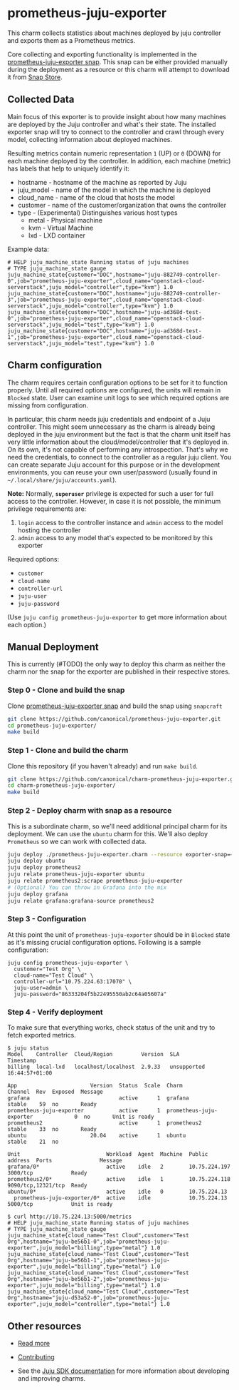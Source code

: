 <!--
Avoid using this README file for information that is maintained or published elsewhere, e.g.:

* metadata.yaml > published on Charmhub
* documentation > published on (or linked to from) Charmhub
* detailed contribution guide > documentation or CONTRIBUTING.md

Use links instead.
-->

# prometheus-juju-exporter

This charm collects statistics about machines deployed by juju controller and exports them as a
Prometheus metrics.

Core collecting and exporting functionality is implemented in the
[prometheus-juju-exporter snap](https://github.com/canonical/prometheus-juju-exporter). This snap can be
either provided manually during the deployment as a resource or this charm will attempt to
download it from [Snap Store](https://snapcraft.io/store).

## Collected Data

Main focus of this exporter is to provide insight about how many machines are deployed by the Juju
controller and what's their state. The installed exporter snap will try to connect to the
controller and crawl through every model, collecting information about deployed machines.

Resulting metrics contain numeric representation `1` (UP) or `0` (DOWN) for each machine deployed
by the controller. In addition, each machine (metric) has labels that help to uniquely identify it:

* hostname - hostname of the machine as reported by Juju
* juju_model - name of the model in which the machine is deployed
* cloud_name - name of the cloud that hosts the model
* customer - name of the customer/organization that owns the controller
* type - (Experimental) Distinguishes various host types
  * metal - Physical machine
  * kvm - Virtual Machine
  * lxd - LXD container

Example data:
```
# HELP juju_machine_state Running status of juju machines
# TYPE juju_machine_state gauge
juju_machine_state{customer="DOC",hostname="juju-882749-controller-0",job="prometheus-juju-exporter",cloud_name="openstack-cloud-serverstack",juju_model="controller",type="kvm"} 1.0
juju_machine_state{customer="DOC",hostname="juju-882749-controller-3",job="prometheus-juju-exporter",cloud_name="openstack-cloud-serverstack",juju_model="controller",type="kvm"} 1.0
juju_machine_state{customer="DOC",hostname="juju-ad368d-test-0",job="prometheus-juju-exporter",cloud_name="openstack-cloud-serverstack",juju_model="test",type="kvm"} 1.0
juju_machine_state{customer="DOC",hostname="juju-ad368d-test-1",job="prometheus-juju-exporter",cloud_name="openstack-cloud-serverstack",juju_model="test",type="kvm"} 1.0
```

## Charm configuration

The charm requires certain configuration options to be set for it to function properly. Until all
required options are configured, the units will remain in `Blocked` state. User can examine unit
logs to see which required options are missing from configuration.

In particular, this charm needs juju credentials and endpoint of a Juju controller. This might
seem unnecessary as the charm is already being deployed in the juju environment but the fact is
that the charm unit itself has very little information about the cloud/model/controller that it's
deployed in. On its own, it's not capable of performing any introspection. That's why we need
the credentials, to connect to the controller as a regular juju client. You can create separate
Juju account for this purpose or in the development environments, you can reuse your own
user/password (usually found in `~/.local/share/juju/accounts.yaml`).

**Note:** Normally, **`superuser`** privilege is expected for such a user for full access to
the controller. However, in case it is not possible, the minimum privilege requirements are:
1. `login` access to the controller instance and `admin` access to the model hosting the controller
2. `admin` access to any model that's expected to be monitored by this exporter

Required options:

* `customer`
* `cloud-name`
* `controller-url`
* `juju-user`
* `juju-password`

(Use `juju config prometheus-juju-exporter` to get more information about each option.)

## Manual Deployment

This is currently (#TODO) the only way to deploy this charm as neither the charm nor the snap for
the exporter are published in their respective stores.

### Step 0 - Clone and build the snap
Clone [prometheus-juju-exporter snap](https://github.com/canonical/prometheus-juju-exporter) and build
the snap using `snapcraft`

```bash
git clone https://github.com/canonical/prometheus-juju-exporter.git
cd prometheus-juju-exporter/
make build
```

### Step 1 - Clone and build the charm
Clone this repository (if you haven't already) and run `make build`.

```bash
git clone https://github.com/canonical/charm-prometheus-juju-exporter.git
cd charm-prometheus-juju-exporter/
make build
```
### Step 2 - Deploy charm with snap as a resource
This is a subordinate charm, so we'll need additional principal charm for its deployment. We can
use the `ubuntu` charm for this. We'll also deploy `Prometheus` so we can work with collected data.

```bash
juju deploy ./prometheus-juju-exporter.charm --resource exporter-snap=<PATH_TO_EXPORTER_SNAP>
juju deploy ubuntu
juju deploy prometheus2
juju relate prometheus-juju-exporter ubuntu
juju relate prometheus2:scrape prometheus-juju-exporter
# (Optional) You can throw in Grafana into the mix
juju deploy grafana
juju relate grafana:grafana-source prometheus2
```

### Step 3 - Configuration
At this point the unit of `prometheus-juju-exporter` should be in `Blocked` state as it's missing
crucial configuration options. Following is a sample configuration:
```
juju config prometheus-juju-exporter \
  customer="Test Org" \
  cloud-name="Test Cloud" \
  controller-url="10.75.224.63:17070" \
  juju-user=admin \
  juju-password="86333204f5b22495550ab2c64a05607a"
```

### Step 4 - Verify deployment

To make sure that everything works, check status of the unit and try to fetch exported metrics.
```
$ juju status
Model    Controller  Cloud/Region         Version  SLA          Timestamp
billing  local-lxd   localhost/localhost  2.9.33   unsupported  16:44:57+01:00

App                       Version  Status  Scale  Charm                     Channel  Rev  Exposed  Message
grafana                            active      1  grafana                   stable    59  no       Ready
prometheus-juju-exporter           active      1  prometheus-juju-exporter             0  no       Unit is ready
prometheus2                        active      1  prometheus2               stable    33  no       Ready
ubuntu                    20.04    active      1  ubuntu                    stable    21  no

Unit                           Workload  Agent  Machine  Public address  Ports               Message
grafana/0*                     active    idle   2        10.75.224.197   3000/tcp            Ready
prometheus2/0*                 active    idle   1        10.75.224.118   9090/tcp,12321/tcp  Ready
ubuntu/0*                      active    idle   0        10.75.224.13
  prometheus-juju-exporter/0*  active    idle            10.75.224.13    5000/tcp            Unit is ready

```
```
$ curl http://10.75.224.13:5000/metrics
# HELP juju_machine_state Running status of juju machines
# TYPE juju_machine_state gauge
juju_machine_state{cloud_name="Test Cloud",customer="Test Org",hostname="juju-be56b1-0",job="prometheus-juju-exporter",juju_model="billing",type="metal"} 1.0
juju_machine_state{cloud_name="Test Cloud",customer="Test Org",hostname="juju-be56b1-1",job="prometheus-juju-exporter",juju_model="billing",type="metal"} 1.0
juju_machine_state{cloud_name="Test Cloud",customer="Test Org",hostname="juju-be56b1-2",job="prometheus-juju-exporter",juju_model="billing",type="metal"} 1.0
juju_machine_state{cloud_name="Test Cloud",customer="Test Org",hostname="juju-d53a52-0",job="prometheus-juju-exporter",juju_model="controller",type="metal"} 1.0
```
## Other resources

<!-- If your charm is documented somewhere else other than Charmhub, provide a link separately. -->

- [Read more](https://example.com)

- [Contributing](CONTRIBUTING.md) <!-- or link to other contribution documentation -->

- See the [Juju SDK documentation](https://juju.is/docs/sdk) for more information about developing and improving charms.
